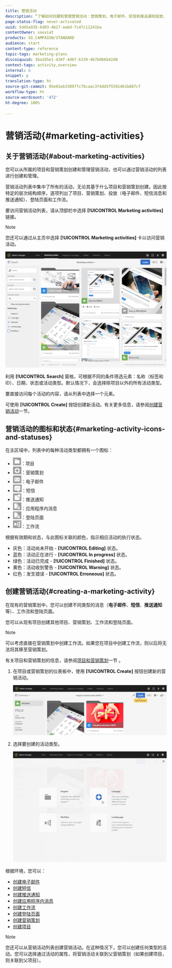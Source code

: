 ```yaml
---
title: 营销活动
description: “了解如何创建和管理营销活动：营销策划、电子邮件、短信和推送通知投放、登陆页面、工作流。您可以轻松地设计新活动、编辑现有活动，并查阅其状态和有效期。”
page-status-flag: never-activated
uuid: 5d45a935-6d03-4b27-aabd-7c47c11241ba
contentOwner: sauviat
products: SG_CAMPAIGN/STANDARD
audience: start
content-type: reference
topic-tags: marketing-plans
discoiquuid: 3ba165e1-420f-4d6f-b339-467b066b42d0
context-tags: activity,overview
internal: n
snippet: y
translation-type: ht
source-git-commit: 95e01eb33097fc76caac3f4dd5f5591461b887cf
workflow-type: ht
source-wordcount: '472'
ht-degree: 100%

---
```



# 营销活动{#marketing-activities}

## 关于营销活动{#about-marketing-activities}

您可以从所属的项目和营销策划创建和管理营销活动，也可以通过营销活动的列表进行创建和管理。

营销活动列表中集中了所有的活动，无论其基于什么项目和营销策划创建。因此按特定的层次结构顺序，逐项列出了项目、营销策划、投放（电子邮件、短信消息和推送通知）、登陆页面和工作流。

要访问营销活动列表，请从顶部栏中选择 **[!UICONTROL Marketing activities]** 链接。

>[!NOTE]
>
>您还可以通过从主页中选择 **[!UICONTROL Marketing activities]** 卡以访问营销活动。

![](assets/marketing_activities_1.png)

利用 **[!UICONTROL Search]** 窗格，可根据不同的条件筛选元素：名称（标签和 ID）、日期、状态或活动类型。默认情况下，会选择除项目以外的所有活动类型。

要直接访问每个活动的内容，请从列表中选择一个元素。

可使用 **[!UICONTROL Create]** 按钮创建新活动。有关更多信息，请参阅[创建营销活动](#creating-a-marketing-activity)一节。

## 营销活动的图标和状态{#marketing-activity-icons-and-statuses}

在主区域中，列表中的每种活动类型都拥有一个图标：

* ![](assets/marketing_program_icon.png)：项目
* ![](assets/marketing_campaign_icon.png)：营销策划
* ![](assets/marketing_email_icon.png)：电子邮件
* ![](assets/marketing_sms_icon.png)：短信
* ![](assets/marketing_push_icon.png)：推送通知
* ![](assets/marketing_lp_icon.png)：应用程序内消息
* ![](assets/marketing_lp_icon.png)：登陆页面
* ![](assets/marketing_workflow_icon.png)：工作流

根据有效期和状态，与此图标关联的颜色，指示相应活动的执行状态。

* 灰色：活动尚未开始 - **[!UICONTROL Editing]** 状态。
* 蓝色：活动正在进行 - **[!UICONTROL In progress]** 状态。
* 绿色：活动已完成 - **[!UICONTROL Finished]** 状态。
* 黄色：活动收到警告 - **[!UICONTROL Warning]** 状态。
* 红色：发生错误 - **[!UICONTROL Erroneous]** 状态。

## 创建营销活动{#creating-a-marketing-activity}

在现有的营销策划中，您可以创建不同类型的消息（**电子邮件**、**短信**、**推送通知**&#x200B;等）、工作流和登陆页面。

您可以从现有项目创建其他项目、营销策划、工作流和登陆页面。

>[!NOTE]
>
>可以考虑直接在营销策划中创建工作流。如果您在项目中创建工作流，则以后将无法将其移至营销策划。

有关项目和营销策划的信息，请参阅[项目和营销策划](../../start/using/programs-and-campaigns.md)一节 。

1. 在项目或营销策划的仪表板中，使用 **[!UICONTROL Create]** 按钮创建新的营销活动。

   ![](assets/marketing_activiy_creation_1.png)

1. 选择要创建的活动类型。

   ![](assets/marketing_activiy_creation_2.png)

根据环境，您可以：

* [创建电子邮件](../../channels/using/creating-an-email.md)
* [创建短信](../../channels/using/creating-an-sms-message.md)
* [创建推送通知](../../channels/using/preparing-and-sending-a-push-notification.md)
* [创建应用程序内消息](../../channels/using/about-in-app-messaging.md)
* [创建工作流](../../automating/using/building-a-workflow.md#creating-a-workflow)
* [创建登陆页面](../../channels/using/getting-started-with-landing-pages.md)
* [创建营销策划](../../start/using/programs-and-campaigns.md#creating-a-campaign)
* [创建项目](../../start/using/programs-and-campaigns.md#creating-a-program)

>[!NOTE]
>
>您还可以从营销活动列表创建营销活动。在这种情况下，您可以创建任何类型的活动。您可以选择通过活动的属性，将营销活动关联到父营销策划（如果创建项目，则关联到父项目）。


